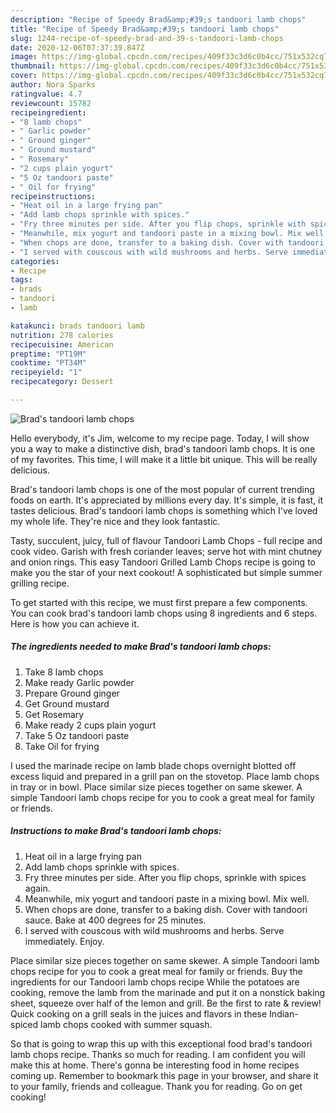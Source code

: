 ```yaml
---
description: "Recipe of Speedy Brad&amp;#39;s tandoori lamb chops"
title: "Recipe of Speedy Brad&amp;#39;s tandoori lamb chops"
slug: 1244-recipe-of-speedy-brad-and-39-s-tandoori-lamb-chops
date: 2020-12-06T07:37:39.847Z
image: https://img-global.cpcdn.com/recipes/409f33c3d6c0b4cc/751x532cq70/brads-tandoori-lamb-chops-recipe-main-photo.jpg
thumbnail: https://img-global.cpcdn.com/recipes/409f33c3d6c0b4cc/751x532cq70/brads-tandoori-lamb-chops-recipe-main-photo.jpg
cover: https://img-global.cpcdn.com/recipes/409f33c3d6c0b4cc/751x532cq70/brads-tandoori-lamb-chops-recipe-main-photo.jpg
author: Nora Sparks
ratingvalue: 4.7
reviewcount: 15782
recipeingredient:
- "8 lamb chops"
- " Garlic powder"
- " Ground ginger"
- " Ground mustard"
- " Rosemary"
- "2 cups plain yogurt"
- "5 Oz tandoori paste"
- " Oil for frying"
recipeinstructions:
- "Heat oil in a large frying pan"
- "Add lamb chops sprinkle with spices."
- "Fry three minutes per side. After you flip chops, sprinkle with spices again."
- "Meanwhile, mix yogurt and tandoori paste in a mixing bowl. Mix well."
- "When chops are done, transfer to a baking dish. Cover with tandoori sauce. Bake at 400 degrees for 25 minutes."
- "I served with couscous with wild mushrooms and herbs. Serve immediately. Enjoy."
categories:
- Recipe
tags:
- brads
- tandoori
- lamb

katakunci: brads tandoori lamb 
nutrition: 278 calories
recipecuisine: American
preptime: "PT19M"
cooktime: "PT34M"
recipeyield: "1"
recipecategory: Dessert

---
```



![Brad&#39;s tandoori lamb chops](https://img-global.cpcdn.com/recipes/409f33c3d6c0b4cc/751x532cq70/brads-tandoori-lamb-chops-recipe-main-photo.jpg)

Hello everybody, it's Jim, welcome to my recipe page. Today, I will show you a way to make a distinctive dish, brad&#39;s tandoori lamb chops. It is one of my favorites. This time, I will make it a little bit unique. This will be really delicious.

Brad&#39;s tandoori lamb chops is one of the most popular of current trending foods on earth. It's appreciated by millions every day. It's simple, it is fast, it tastes delicious. Brad&#39;s tandoori lamb chops is something which I've loved my whole life. They're nice and they look fantastic.

Tasty, succulent, juicy, full of flavour Tandoori Lamb Chops - full recipe and cook video. Garish with fresh coriander leaves; serve hot with mint chutney and onion rings. This easy Tandoori Grilled Lamb Chops recipe is going to make you the star of your next cookout! A sophisticated but simple summer grilling recipe.


To get started with this recipe, we must first prepare a few components. You can cook brad&#39;s tandoori lamb chops using 8 ingredients and 6 steps. Here is how you can achieve it.

<!--inarticleads1-->

##### The ingredients needed to make Brad&#39;s tandoori lamb chops:

1. Take 8 lamb chops
1. Make ready  Garlic powder
1. Prepare  Ground ginger
1. Get  Ground mustard
1. Get  Rosemary
1. Make ready 2 cups plain yogurt
1. Take 5 Oz tandoori paste
1. Take  Oil for frying


I used the marinade recipe on lamb blade chops overnight blotted off excess liquid and prepared in a grill pan on the stovetop. Place lamb chops in tray or in bowl. Place similar size pieces together on same skewer. A simple Tandoori lamb chops recipe for you to cook a great meal for family or friends. 

<!--inarticleads2-->

##### Instructions to make Brad&#39;s tandoori lamb chops:

1. Heat oil in a large frying pan
1. Add lamb chops sprinkle with spices.
1. Fry three minutes per side. After you flip chops, sprinkle with spices again.
1. Meanwhile, mix yogurt and tandoori paste in a mixing bowl. Mix well.
1. When chops are done, transfer to a baking dish. Cover with tandoori sauce. Bake at 400 degrees for 25 minutes.
1. I served with couscous with wild mushrooms and herbs. Serve immediately. Enjoy.


Place similar size pieces together on same skewer. A simple Tandoori lamb chops recipe for you to cook a great meal for family or friends. Buy the ingredients for our Tandoori lamb chops recipe While the potatoes are cooking, remove the lamb from the marinade and put it on a nonstick baking sheet, squeeze over half of the lemon and grill. Be the first to rate &amp; review! Quick cooking on a grill seals in the juices and flavors in these Indian-spiced lamb chops cooked with summer squash. 

So that is going to wrap this up with this exceptional food brad&#39;s tandoori lamb chops recipe. Thanks so much for reading. I am confident you will make this at home. There's gonna be interesting food in home recipes coming up. Remember to bookmark this page in your browser, and share it to your family, friends and colleague. Thank you for reading. Go on get cooking!
